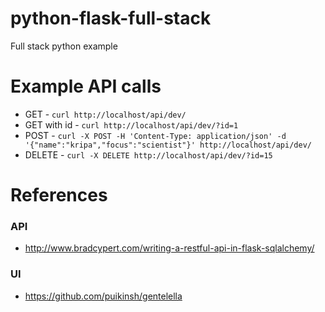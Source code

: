 # python-flask-full-stack
Full stack python example

# Example API calls
* GET - `curl http://localhost/api/dev/`
* GET with id - `curl http://localhost/api/dev/?id=1`
* POST - `curl -X POST -H 'Content-Type: application/json' -d '{"name":"kripa","focus":"scientist"}' http://localhost/api/dev/`
* DELETE - `curl -X DELETE http://localhost/api/dev/?id=15`

# References
### API
* http://www.bradcypert.com/writing-a-restful-api-in-flask-sqlalchemy/
### UI
* https://github.com/puikinsh/gentelella

